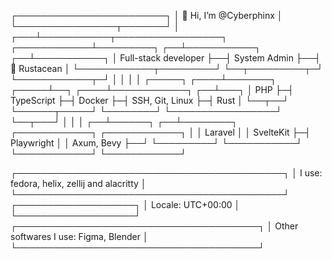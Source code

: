 ┌────────────────────────┐
│ 👋 Hi, I’m @Cyberphinx │
└────────────────┬───────┘
                 │
             ┌───┴───────────┬─────────────────┐
┌────────────┴─────────┐  ┌──┴───────────┐  ┌──┴───────────┐
│ Full-stack developer ├──┤ System Admin ├──┤ 🦀 Rustacean │
└────────────┬─────────┘  └──┬─────────┬─┘  └────────────┬─┘
             │               │         │                 │
┌─────┐ ┌────┴───────┐ ┌─────┴──┐ ┌────┴────────────┐ ┌──┴───┐
│ PHP ├─┤ TypeScript ├─┤ Docker ├─┤ SSH, Git, Linux ├─┤ Rust │
└──┬──┘ └──────┬─────┘ └────────┘ └─────────────────┘ └──┬───┘
   │           │                                         │
┌──┴──────┐ ┌──┴────────┐ ┌────────────┐ ┌────────────┐  │
│ Laravel │ │ SvelteKit ├─┤ Playwright │ │ Axum, Bevy ├──┘
└─────────┘ └───────────┘ └────────────┘ └────────────┘
  
┌───────────────────────────────────────────┐
│ I use: fedora, helix, zellij and alacritty │
└───────────────────────────────────────────┘  
┌───────────────────┐
│ Locale: UTC+00:00 │
└───────────────────┘
┌───────────────────────────────────────┐
│ Other softwares I use: Figma, Blender │
└───────────────────────────────────────┘ 

<!---
Cyberphinx/Cyberphinx is a ✨ special ✨ repository because its `README.md` (this file) appears on your GitHub profile.
You can click the Preview link to take a look at your changes.
--->
